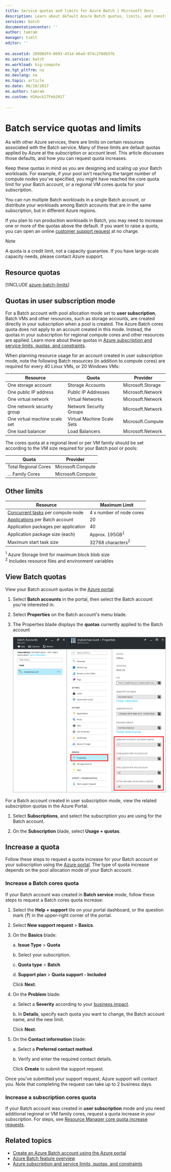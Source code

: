 ```yaml
---
title: Service quotas and limits for Azure Batch | Microsoft Docs
description: Learn about default Azure Batch quotas, limits, and constraints, and how to request quota increases
services: batch
documentationcenter: ''
author: tamram
manager: timlt
editor: ''

ms.assetid: 28998df4-8693-431d-b6ad-974c2f8db5fb
ms.service: batch
ms.workload: big-compute
ms.tgt_pltfrm: na
ms.devlang: na
ms.topic: article
ms.date: 06/28/2017
ms.author: tamram
ms.custom: H1Hack27Feb2017

---
```

# Batch service quotas and limits

As with other Azure services, there are limits on certain resources associated with the Batch service. Many of these limits are default quotas applied by Azure at the subscription or account level. This article discusses those defaults, and how you can request quota increases.

Keep these quotas in mind as you are designing and scaling up your Batch workloads. For example, if your pool isn't reaching the target number of compute nodes you've specified, you might have reached the core quota limit for your Batch account, or a regional VM cores quota for your subscription.

You can run multiple Batch workloads in a single Batch account, or distribute your workloads among Batch accounts that are in the same subscription, but in different Azure regions.

If you plan to run production workloads in Batch, you may need to increase one or more of the quotas above the default. If you want to raise a quota, you can open an online [customer support request](#increase-a-quota) at no charge.

> [!NOTE]
> A quota is a credit limit, not a capacity guarantee. If you have large-scale capacity needs, please contact Azure support.
> 
> 

## Resource quotas
[!INCLUDE [azure-batch-limits](../../includes/azure-batch-limits.md)]

## Quotas in user subscription mode

For a Batch account with pool allocation mode set to **user subscription**, Batch VMs and other resources, such as storage accounts, are created directly in your subscription when a pool is created. The Azure Batch cores quota does not apply to an account created in this mode. Instead, the quotas in your subscription for regional compute cores and other resources are applied. Learn more about these quotas in [Azure subscription and service limits, quotas, and constraints](../azure-subscription-service-limits.md).

When planning resource usage for an account created in user subscription mode, note the following Batch resources (in addition to compute cores) are required for every 40 Linux VMs, or 20 Windows VMs:

| Resource | Quota | Provider |
| --- | ---| --- |
| One storage account | Storage Accounts | Microsoft.Storage |
| One public IP address | Public IP Addresses | Microsoft.Network | 
| One virtual network | Virtual Networks | Microsoft.Network | 
| One network security group | Network Security Groups | Microsoft.Network | 
| One virtual machine scale set | Virtual Machine Scale Sets | Microsoft.Compute | 
| One load balancer | Load Balancers | Microsoft.Network | 

The cores quota at a regional level or per VM family should be set according to the VM size required for your Batch pool or pools:

| Quota | Provider |
| --- | ---- |
| Total Regional Cores | Microsoft.Compute |
| … Family Cores | Microsoft.Compute |



## Other limits
| **Resource** | **Maximum Limit** |
| --- | --- |
| [Concurrent tasks](batch-parallel-node-tasks.md) per compute node |4 x number of node cores |
| [Applications](batch-application-packages.md) per Batch account |20 |
| Application packages per application |40 |
| Application package size (each) |Approx. 195GB<sup>1</sup> |
| Maximum start task size | 32768 characters<sup>2</sup> |

<sup>1</sup> Azure Storage limit for maximum block blob size<br />
<sup>2</sup> Includes resource files and environment variables

## View Batch quotas
View your Batch account quotas in the [Azure portal][portal].

1. Select **Batch accounts** in the portal, then select the Batch account you're interested in.
2. Select **Properties** on the Batch account's menu blade.
3. The Properties blade displays the **quotas** currently applied to the Batch account
   
    ![Batch account quotas][account_quotas]

For a Batch account created in user subscription mode, view the related subscription quotas in the Azure Portal.

1. Select **Subscriptions**, and select the subscription you are using for the Batch account.

2. On the **Subscription** blade, select **Usage + quotas**.



## Increase a quota
Follow these steps to request a quota increase for your Batch account or your subscription using the [Azure portal][portal]. The type of quota increase depends on the pool allocation mode of your Batch account.

### Increase a Batch cores quota 

If your Batch account was created in **Batch service** mode, follow these steps to request a Batch cores quota increase:

1. Select the **Help + support** tile on your portal dashboard, or the question mark (**?**) in the upper-right corner of the portal.
2. Select **New support request** > **Basics**.
3. On the **Basics** blade:
   
    a. **Issue Type** > **Quota**
   
    b. Select your subscription.
   
    c. **Quota type** > **Batch**
   
    d. **Support plan** > **Quota support - Included**
   
    Click **Next**.
4. On the **Problem** blade:
   
    a. Select a **Severity** according to your [business impact][support_sev].
   
    b. In **Details**, specify each quota you want to change, the Batch account name, and the new limit.
   
    Click **Next**.
5. On the **Contact information** blade:
   
    a. Select a **Preferred contact method**.
   
    b. Verify and enter the required contact details.
   
    Click **Create** to submit the support request.

Once you've submitted your support request, Azure support will contact you. Note that completing the request can take up to 2 business days.

### Increase a subscription cores quota

If your Batch account was created in **user subscription** mode and you need additional regional or VM family cores, request a quota increase in your subscription. For steps, see [Resource Manager core quota increase requests](../azure-supportability/resource-manager-core-quotas-request.md).



## Related topics
* [Create an Azure Batch account using the Azure portal](batch-account-create-portal.md)
* [Azure Batch feature overview](batch-api-basics.md)
* [Azure subscription and service limits, quotas, and constraints](../azure-subscription-service-limits.md)

[portal]: https://portal.azure.com
[portal_classic_increase]: https://azure.microsoft.com/blog/2014/06/04/azure-limits-quotas-increase-requests/
[support_sev]: http://aka.ms/supportseverity

[account_quotas]: ./media/batch-quota-limit/accountquota_portal.PNG
